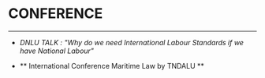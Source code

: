# CONFERENCE 

---

- *DNLU TALK : "Why do we need International Labour Standards if we have National Labour"* 

- ** International Conference Maritime Law by TNDALU ** 

